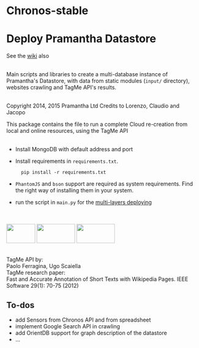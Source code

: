 Chronos-stable
==========================

# Deploy Pramantha Datastore

See the [wiki](https://github.com/SpaceAppsXploration/StartPramanthaUp/wiki) also<br/><br/>

Main scripts and libraries to create a multi-database instance of Pramantha's Datastore, with data from static modules (`input/` directory), websites
crawling and TagMe API's results.
<br/><br/>

Copyright 2014, 2015 Pramantha Ltd
Credits to Lorenzo, Claudio and Jacopo

This package contains the file to run a complete Cloud re-creation from local and online resources, using
the TagMe API
<br/><br/>

* Install MongoDB with default address and port

* Install requirements in `requirements.txt`.

        pip install -r requirements.txt

* `PhantomJS` and `bson` support are required as system requirements. Find the right way of installing them in your system.<br/>
* run the script in `main.py` for the [multi-layers deploying](https://github.com/SpaceAppsXploration/StartPramanthaUp/wiki/Multi-layers-deployments-for-Linked-Data-with-MongoDB)

<br/><br/>
<img src="http://www.faviki.com/img/dbpedia_powered.gif" height="50" width="75" >
<img src="http://acube.di.unipi.it/wp-content/uploads/2011/07/powered_by_tagme.png" height="50" width="100" >
<img src="https://raw.githubusercontent.com/BlackPearSw/fhirball/master/res/branding/mongodb-powered-by-badge-white.jpg" height="50" width="100" >
<br/><br/>

TagMe API by:<br/>
Paolo Ferragina, Ugo Scaiella<br/>
TagMe research paper:<br/>
Fast and Accurate Annotation of Short Texts with Wikipedia Pages. IEEE Software 29(1): 70-75 (2012)



## To-dos

* add Sensors from Chronos API and from spreadsheet
* implement Google Search API in crawling
* add OrientDB support for graph description of the datastore
* ...
